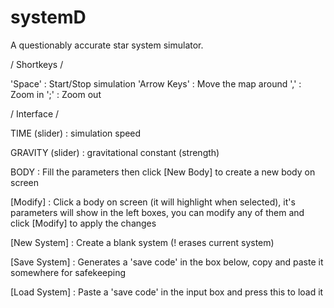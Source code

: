 # systemD
A questionably accurate star system simulator.


/ Shortkeys /

'Space' : Start/Stop simulation
'Arrow Keys' : Move the map around
',' : Zoom in
';' : Zoom out


/ Interface /

TIME (slider) : simulation speed

GRAVITY (slider) : gravitational constant (strength)

BODY : Fill the parameters then click [New Body] to create a new body on screen

[Modify] : Click a body on screen (it will highlight when selected), it's parameters will show in the left boxes, you can modify any of them and click [Modify] to apply the changes

[New System] : Create a blank system (! erases current system)

[Save System] : Generates a 'save code' in the box below, copy and paste it somewhere for safekeeping

[Load System] : Paste a 'save code' in the input box and press this to load it

